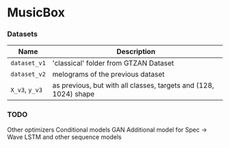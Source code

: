 # MusicBox

### Datasets

| Name | Description |
|------|-------------|
|`dataset_v1`|'classical' folder from GTZAN Dataset|
|`dataset_v2`|melograms of the previous dataset|
|`X_v3`, `y_v3`|as previous, but with all classes, targets and (128, 1024) shape|

### TODO
Other optimizers
Conditional models
GAN
Additional model for Spec -> Wave
LSTM and other sequence models